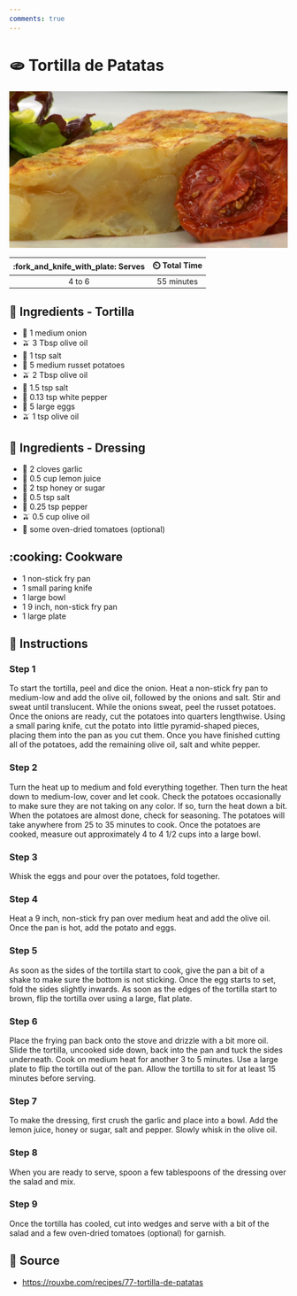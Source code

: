 ```yaml
---
comments: true
---
```

# :flatbread: Tortilla de Patatas

![Tortilla de Patatas](../assets/images/tortilla-de-patatas.png)

| :fork_and_knife_with_plate: Serves | :timer_clock: Total Time |
|:----------------------------------:|:-----------------------: |
| 4 to 6 | 55 minutes |

## :salt: Ingredients - Tortilla

- :onion: 1 medium onion
- :olive: 3 Tbsp olive oil
- :salt: 1 tsp salt
- :potato: 5 medium russet potatoes
- :olive: 2 Tbsp olive oil
- :salt: 1.5 tsp salt
- :salt: 0.13 tsp white pepper
- :egg: 5 large eggs
- :olive: 1 tsp olive oil

## :salt: Ingredients - Dressing

- :garlic: 2 cloves garlic
- :lemon: 0.5 cup lemon juice
- :honey_pot: 2 tsp honey or sugar
- :salt: 0.5 tsp salt
- :salt: 0.25 tsp pepper
- :olive: 0.5 cup olive oil
- :tomato: some oven-dried tomatoes (optional)

## :cooking: Cookware

- 1 non-stick fry pan
- 1 small paring knife
- 1 large bowl
- 1 9 inch, non-stick fry pan
- 1 large plate

## :pencil: Instructions

### Step 1

To start the tortilla, peel and dice the onion. Heat a non-stick fry pan to medium-low and add the olive oil, followed
by the onions and salt. Stir and sweat until translucent. While the onions sweat, peel the russet potatoes. Once the
onions are ready, cut the potatoes into quarters lengthwise. Using a small paring knife, cut the potato into little
pyramid-shaped pieces, placing them into the pan as you cut them. Once you have finished cutting all of the potatoes,
add the remaining olive oil, salt and white pepper.

### Step 2

Turn the heat up to medium and fold everything together. Then turn the heat down to medium-low, cover and let cook.
Check the potatoes occasionally to make sure they are not taking on any color. If so, turn the heat down a bit. When the
potatoes are almost done, check for seasoning. The potatoes will take anywhere from 25 to 35 minutes to cook. Once the
potatoes are cooked, measure out approximately 4 to 4 1/2 cups into a large bowl.

### Step 3

Whisk the eggs and pour over the potatoes, fold together.

### Step 4

Heat a 9 inch, non-stick fry pan over medium heat and add the olive oil. Once the pan is hot, add the potato and eggs.

### Step 5

As soon as the sides of the tortilla start to cook, give the pan a bit of a shake to make sure the bottom is not
sticking. Once the egg starts to set, fold the sides slightly inwards. As soon as the edges of the tortilla start to
brown, flip the tortilla over using a large, flat plate.

### Step 6

Place the frying pan back onto the stove and drizzle with a bit more oil. Slide the tortilla, uncooked side down, back
into the pan and tuck the sides underneath. Cook on medium heat for another 3 to 5 minutes. Use a large plate to flip
the tortilla out of the pan. Allow the tortilla to sit for at least 15 minutes before serving.

### Step 7

To make the dressing, first crush the garlic and place into a bowl. Add the lemon juice, honey or sugar, salt and
pepper. Slowly whisk in the olive oil.

### Step 8

When you are ready to serve, spoon a few tablespoons of the dressing over the salad and mix.

### Step 9

Once the tortilla has cooled, cut into wedges and serve with a bit of the salad and a few oven-dried tomatoes (optional)
for garnish.

## :link: Source

- <https://rouxbe.com/recipes/77-tortilla-de-patatas>
